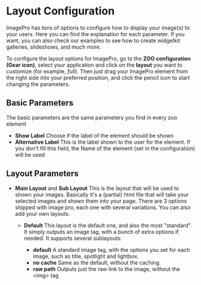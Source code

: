 # Layout Configuration

ImagePro has tons of options to configure how to display your image(s) to your users. Here you can find the explanation for each parameter.
If you want, you can also check our examples to see how to create widgetkit galleries, slideshows, and much more.

To configure the layout options for ImagePro, go to the **ZOO configuration (Gear icon)**, select your application and click on the **layout** you want to customize (for example, *full*). 
Then just drag your ImagePro element from the right side into your preferred position, and click the pencil icon to start changing the parameters.

## Basic Parameters

The basic parameters are the same parameters you find in every zoo element

- **Show Label**
Choose if the label of the element should be shown
- **Alternative Label**
This is the label shown to the user for the element. If you don't fill this field, the Name of the element (set in the configuration) will be used

## Layout Parameters

- **Main Layout** and **Sub Layout**
This is the layout that will be used to shown your images. Basically it's a (partial) html file that will take your selected images and shown them into your page. There are 3 options shipped with image pro, each one with several variations. You can also add your own layouts.
	- **Default**
	This layout is the default one, and also the most "standard". It simply outputs an image tag, with a bunch of extra options if needed.
	It supports several sublayouts:

		- **default**
		A standard image tag, with the options you set for each image, such as title, spotlight and lightbox.
		- **no cache**
		Same as the default, without the caching.
		- **raw path**
		Outputs just the raw link to the image, without the \<img\> tag
		